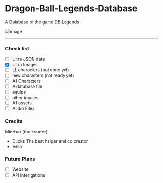 # Dragon-Ball-Legends-Database
A Database of the game DB Legends

![image](https://github.com/noahmindset1/Dragon-Ball-Legends-Database/assets/157752909/0db08431-5806-45d1-bdde-96b8a327f68b)

------
### Check list

- [ ] Ultra JSON data
- [x] Ultra Images
- [ ] LL characters (not done yet)
- [ ] new characters (not ready yet)
- [ ] All Characters
- [ ] A database file
- [ ] equips
- [ ] other images
- [ ] All assets
- [ ] Audio Files
### Credits
Mindset (the creator)
- Ducks The best helper and co creator
- Vella

### Future Plans
- [ ] Website
- [ ] API interigations
